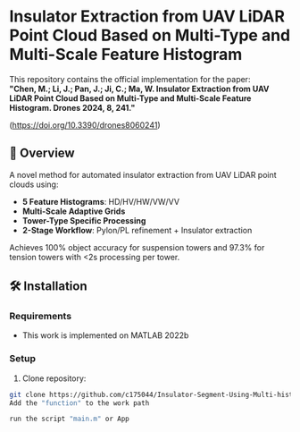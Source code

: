 # Insulator Extraction from UAV LiDAR Point Cloud Based on Multi-Type and Multi-Scale Feature Histogram

This repository contains the official implementation for the paper:  
**"Chen, M.; Li, J.; Pan, J.; Ji, C.; Ma, W. Insulator Extraction from UAV LiDAR Point Cloud Based on Multi-Type and Multi-Scale Feature Histogram. Drones 2024, 8, 241."**​  
 
(https://doi.org/10.3390/drones8060241)

## 📝 Overview
A novel method for automated insulator extraction from UAV LiDAR point clouds using:
- ​**5 Feature Histograms**: HD/HV/HW/VW/VV
- ​**Multi-Scale Adaptive Grids**
- ​**Tower-Type Specific Processing**
- ​**2-Stage Workflow**: Pylon/PL refinement + Insulator extraction

Achieves 100% object accuracy for suspension towers and 97.3% for tension towers with <2s processing per tower.

## 🛠 Installation
### Requirements
- This work is implemented on MATLAB 2022b

### Setup
1. Clone repository:
```bash
git clone https://github.com/c175044/Insulator-Segment-Using-Multi-histogram.git
Add the "function" to the work path

run the script "main.m" or App

